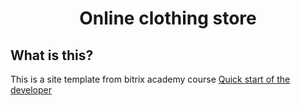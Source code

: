 <h1 align="center">Online clothing store</h1>

## What is this?
This is a site template from bitrix academy course <a href="https://dev.1c-bitrix.ru/learning/course/index.php?COURSE_ID=95&INDEX=Y">Quick start of the developer</a>